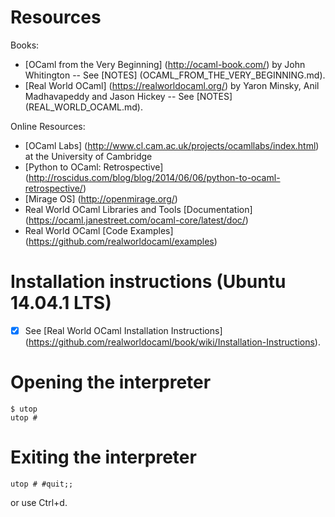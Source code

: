 Resources
=========
Books:
* [OCaml from the Very Beginning] (http://ocaml-book.com/) by John Whitington -- See [NOTES] (OCAML_FROM_THE_VERY_BEGINNING.md).
* [Real World OCaml] (https://realworldocaml.org/) by Yaron Minsky, Anil Madhavapeddy and Jason Hickey -- See [NOTES] (REAL_WORLD_OCAML.md).

Online Resources:
* [OCaml Labs] (http://www.cl.cam.ac.uk/projects/ocamllabs/index.html) at the University of Cambridge
* [Python to OCaml: Retrospective] (http://roscidus.com/blog/blog/2014/06/06/python-to-ocaml-retrospective/)
* [Mirage OS] (http://openmirage.org/)
* Real World OCaml Libraries and Tools [Documentation] (https://ocaml.janestreet.com/ocaml-core/latest/doc/)
* Real World OCaml [Code Examples] (https://github.com/realworldocaml/examples)

Installation instructions (Ubuntu 14.04.1 LTS)
==============================================
<!-- * OPAM && OCAML
  - apt-get install ocaml ocaml-native-compilers camlp4-extra opam
* VIM Plugins
  - https://github.com/scrooloose/syntastic - syntax checking
  - https://github.com/def-lkb/merlin - auto completion
  - https://github.com/jpalardy/vim-slime - repl integration
  - https://github.com/OCamlPro/ocp-indent - code formatting
* Alternative command line interpreter
  - https://github.com/diml/utop - a universal toplevel for OCaml -->
- [x] See [Real World OCaml Installation Instructions] (https://github.com/realworldocaml/book/wiki/Installation-Instructions).


Opening the interpreter
=======================

```
$ utop
utop #
```

Exiting the interpreter
=======================

```
utop # #quit;;
```

or use Ctrl+d.
